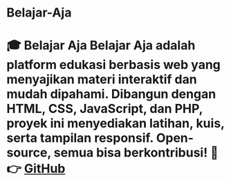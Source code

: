 # Belajar-Aja
# 🎓 Belajar Aja    **Belajar Aja** adalah platform edukasi berbasis web yang menyajikan materi interaktif dan mudah dipahami. Dibangun dengan HTML, CSS, JavaScript, dan PHP, proyek ini menyediakan latihan, kuis, serta tampilan responsif. Open-source, semua bisa berkontribusi! 🚀    👉 [GitHub](https://github.com/SAKA-LG)
